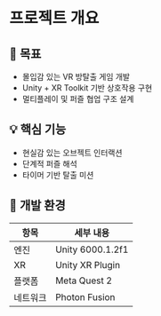 ﻿# 프로젝트 개요

## 🎯 목표

- 몰입감 있는 VR 방탈출 게임 개발
- Unity + XR Toolkit 기반 상호작용 구현
- 멀티플레이 및 퍼즐 협업 구조 설계

## 💡 핵심 기능

- 현실감 있는 오브젝트 인터랙션
- 단계적 퍼즐 해석
- 타이머 기반 탈출 미션

## 🔧 개발 환경

| 항목     | 세부 내용                   |
| -------- | --------------------------- |
| 엔진     | Unity 6000.1.2f1            |
| XR       | Unity XR Plugin             |
| 플랫폼   | Meta Quest 2                |
| 네트워크 | Photon Fusion               |
